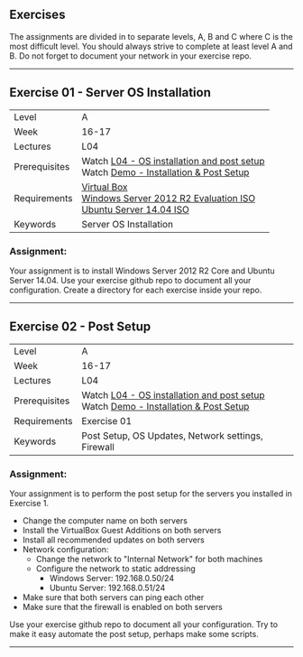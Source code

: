 ## Exercises
The assignments are divided in to separate levels, A, B and C where C is the most difficult level. You should always strive to complete at least level A and B.
Do not forget to document your network in your exercise repo.

***

## Exercise 01 - Server OS Installation
|  |  |
| ------------- | ------------- |
| Level  | A  |
| Week | 16-17 |
| Lectures| L04 |
| Prerequisites| Watch [L04 - OS installation and post setup ](https://youtu.be/Yh_A6E9EaL8) <br /> Watch [Demo - Installation & Post Setup](https://youtu.be/cRTm7FO3w98) |
| Requirements | [Virtual Box](https://www.virtualbox.org/wiki/Downloads) <br /> [Windows Server 2012 R2 Evaluation ISO](https://www.microsoft.com/en-us/evalcenter/evaluate-windows-server-2012-r2) <br /> [Ubuntu Server 14.04 ISO](http://www.ubuntu.com/download/server) |
| Keywords| Server OS Installation |

### Assignment:
Your assignment is to install Windows Server 2012 R2 Core and Ubuntu Server 14.04. Use your exercise github repo to document all your configuration. Create a directory for each exercise inside your repo.

***

## Exercise 02 - Post Setup
|  |  |
| ------------- | ------------- |
| Level  | A  |
| Week | 16-17 |
| Lectures| L04 |
| Prerequisites| Watch [L04 - OS installation and post setup ](https://youtu.be/Yh_A6E9EaL8) <br /> Watch [Demo - Installation & Post Setup](https://youtu.be/cRTm7FO3w98) |
| Requirements | Exercise 01 |
| Keywords| Post Setup, OS Updates, Network settings, Firewall|

### Assignment:
Your assignment is to perform the post setup for the servers you installed in Exercise 1.

* Change the computer name on both servers
* Install the VirtualBox Guest Additions on both servers
* Install all recommended updates on both servers
* Network configuration:
  * Change the network to "Internal Network" for both machines
  * Configure the network to static addressing
    * Windows Server: 192.168.0.50/24
    * Ubuntu Server: 192.168.0.51/24
* Make sure that both servers can ping each other
* Make sure that the firewall is enabled on both servers

Use your exercise github repo to document all your configuration. Try to make it easy automate the post setup, perhaps make some scripts.

***

<!--

## Exercise 03 - Getting started with the Cloud
|  |  |
| ------------- | ------------- |
| Level  | A  |
| Week | 17-18 |
| Prerequisites| Watch [Demo - Getting started with OpenStack](https://youtu.be/gTN6iSopAvo?list=PLSWJPPj5sKmpd1_CvWzGsB8p6VdGFSEv1) all 7 clips |
| Requirements | none |
| Keywords| OpenStack |

### Assignment:
Your assignment is to get started with our cloud.
Follow the [video tutorial](https://coursepress.lnu.se/kurs/systemadministrationi/part-3-server-installation-and-operations/lab-cloud/) and make the same configuration.

Use your exercise github repo to document all your configuration. Try to make it easy to automate, perhaps make some scripts.

***

## Exercise 04 - Public Name Servers
|  |  |
| ------------- | ------------- |
| Level  | A  |
| Week | 18-19 |
| Lectures| L06 |
| Prerequisites|  Watch [L06 - Some Server services ](https://youtu.be/nIAOuSjVolo) <br /> Watch [Demo - Public Name Server](https://youtu.be/zk_b8ms-pvc) |
| Requirements |  Exercise 03 and an admin jump machine |
| Keywords| DNS, Public Name Server, Authoritative-Only DNS Server |

### Assignment:
Your assignment is to set up two public authoritative-only name servers, one master and one slave.

* Install two new servers
* Both server should have Bind 9 installed
* Configure one as a master and the other as a slave
* Configure a forward lookup zone for `{your-username}.devopslab.xyz`
* Configure a reverse lookup zone for the public IP addresses that you will use.
* The name server should be configured to:
  * only answer for zones it has a zone file for
  * not forward question
  * only allow zone transfer to the slave server
  * be accessible from the Internet

Use your exercise github repo to document all your configuration. Try to make it easy automate the post setup, perhaps make some scripts.

***
-->
